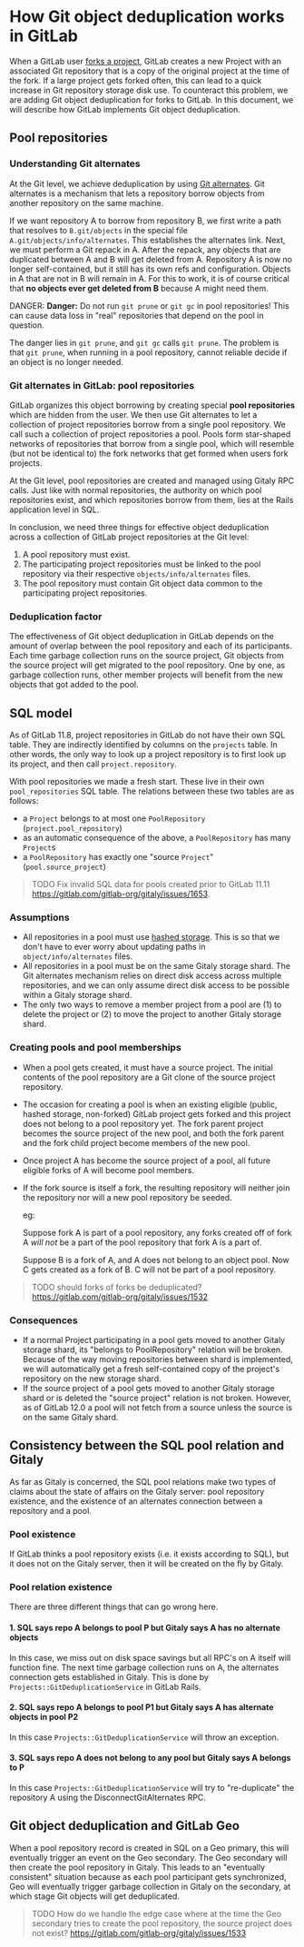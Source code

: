 # How Git object deduplication works in GitLab

When a GitLab user [forks a project](../user/project/forking_workflow.md),
GitLab creates a new Project with an associated Git repository that is a
copy of the original project at the time of the fork. If a large project
gets forked often, this can lead to a quick increase in Git repository
storage disk use. To counteract this problem, we are adding Git object
deduplication for forks to GitLab. In this document, we will describe how
GitLab implements Git object deduplication.

## Pool repositories

### Understanding Git alternates

At the Git level, we achieve deduplication by using [Git
alternates](https://git-scm.com/docs/gitrepository-layout#gitrepository-layout-objects).
Git alternates is a mechanism that lets a repository borrow objects from
another repository on the same machine.

If we want repository A to borrow from repository B, we first write a
path that resolves to `B.git/objects` in the special file
`A.git/objects/info/alternates`. This establishes the alternates link.
Next, we must perform a Git repack in A. After the repack, any objects
that are duplicated between A and B will get deleted from A. Repository
A is now no longer self-contained, but it still has its own refs and
configuration. Objects in A that are not in B will remain in A. For this
to work, it is of course critical that **no objects ever get deleted from
B** because A might need them.

DANGER: **Danger:**
Do not run `git prune` or `git gc` in pool repositories! This can
cause data loss in "real" repositories that depend on the pool in
question.

The danger lies in `git prune`, and `git gc` calls `git prune`. The
problem is that `git prune`, when running in a pool repository, cannot
reliable decide if an object is no longer needed.

### Git alternates in GitLab: pool repositories

GitLab organizes this object borrowing by creating special **pool
repositories** which are hidden from the user. We then use Git
alternates to let a collection of project repositories borrow from a
single pool repository. We call such a collection of project
repositories a pool. Pools form star-shaped networks of repositories
that borrow from a single pool, which will resemble (but not be
identical to) the fork networks that get formed when users fork
projects.

At the Git level, pool repositories are created and managed using Gitaly
RPC calls. Just like with normal repositories, the authority on which
pool repositories exist, and which repositories borrow from them, lies
at the Rails application level in SQL.

In conclusion, we need three things for effective object deduplication
across a collection of GitLab project repositories at the Git level:

1. A pool repository must exist.
1. The participating project repositories must be linked to the pool
   repository via their respective `objects/info/alternates` files.
1. The pool repository must contain Git object data common to the
   participating project repositories.

### Deduplication factor

The effectiveness of Git object deduplication in GitLab depends on the
amount of overlap between the pool repository and each of its
participants. Each time garbage collection runs on the source project,
Git objects from the source project will get migrated to the pool
repository. One by one, as garbage collection runs, other member
projects will benefit from the new objects that got added to the pool.

## SQL model

As of GitLab 11.8, project repositories in GitLab do not have their own
SQL table. They are indirectly identified by columns on the `projects`
table. In other words, the only way to look up a project repository is to
first look up its project, and then call `project.repository`.

With pool repositories we made a fresh start. These live in their own
`pool_repositories` SQL table. The relations between these two tables
are as follows:

- a `Project` belongs to at most one `PoolRepository`
  (`project.pool_repository`)
- as an automatic consequence of the above, a `PoolRepository` has
  many `Project`s
- a `PoolRepository` has exactly one "source `Project`"
  (`pool.source_project`)

> TODO Fix invalid SQL data for pools created prior to GitLab 11.11
> <https://gitlab.com/gitlab-org/gitaly/issues/1653>.

### Assumptions

- All repositories in a pool must use [hashed
  storage](../administration/repository_storage_types.md). This is so
  that we don't have to ever worry about updating paths in
  `object/info/alternates` files.
- All repositories in a pool must be on the same Gitaly storage shard.
  The Git alternates mechanism relies on direct disk access across
  multiple repositories, and we can only assume direct disk access to
  be possible within a Gitaly storage shard.
- The only two ways to remove a member project from a pool are (1) to
  delete the project or (2) to move the project to another Gitaly
  storage shard.

### Creating pools and pool memberships

- When a pool gets created, it must have a source project. The initial
  contents of the pool repository are a Git clone of the source
  project repository.
- The occasion for creating a pool is when an existing eligible
  (public, hashed storage, non-forked) GitLab project gets forked and
  this project does not belong to a pool repository yet. The fork
  parent project becomes the source project of the new pool, and both
  the fork parent and the fork child project become members of the new
  pool.
- Once project A has become the source project of a pool, all future
  eligible forks of A will become pool members.
- If the fork source is itself a fork, the resulting repository will
  neither join the repository nor will a new pool repository be
  seeded.

  eg:

  Suppose fork A is part of a pool repository, any forks created off
  of fork A *will not* be a part of the pool repository that fork A is
  a part of.

  Suppose B is a fork of A, and A does not belong to an object pool.
  Now C gets created as a fork of B. C will not be part of a pool
  repository.

> TODO should forks of forks be deduplicated?
> <https://gitlab.com/gitlab-org/gitaly/issues/1532>

### Consequences

- If a normal Project participating in a pool gets moved to another
  Gitaly storage shard, its "belongs to PoolRepository" relation will
  be broken. Because of the way moving repositories between shard is
  implemented, we will automatically get a fresh self-contained copy
  of the project's repository on the new storage shard.
- If the source project of a pool gets moved to another Gitaly storage
  shard or is deleted the "source project" relation is not broken.
  However, as of GitLab 12.0 a pool will not fetch from a source
  unless the source is on the same Gitaly shard.

## Consistency between the SQL pool relation and Gitaly

As far as Gitaly is concerned, the SQL pool relations make two types of
claims about the state of affairs on the Gitaly server: pool repository
existence, and the existence of an alternates connection between a
repository and a pool.

### Pool existence

If GitLab thinks a pool repository exists (i.e. it exists according to
SQL), but it does not on the Gitaly server, then it will be created on
the fly by Gitaly.

### Pool relation existence

There are three different things that can go wrong here.

#### 1. SQL says repo A belongs to pool P but Gitaly says A has no alternate objects

In this case, we miss out on disk space savings but all RPC's on A
itself will function fine. The next time garbage collection runs on A,
the alternates connection gets established in Gitaly. This is done by
`Projects::GitDeduplicationService` in GitLab Rails.

#### 2. SQL says repo A belongs to pool P1 but Gitaly says A has alternate objects in pool P2

In this case `Projects::GitDeduplicationService` will throw an exception.

#### 3. SQL says repo A does not belong to any pool but Gitaly says A belongs to P

In this case `Projects::GitDeduplicationService` will try to
"re-duplicate" the repository A using the DisconnectGitAlternates RPC.

## Git object deduplication and GitLab Geo

When a pool repository record is created in SQL on a Geo primary, this
will eventually trigger an event on the Geo secondary. The Geo secondary
will then create the pool repository in Gitaly. This leads to an
"eventually consistent" situation because as each pool participant gets
synchronized, Geo will eventually trigger garbage collection in Gitaly on
the secondary, at which stage Git objects will get deduplicated.

> TODO How do we handle the edge case where at the time the Geo
> secondary tries to create the pool repository, the source project does
> not exist? <https://gitlab.com/gitlab-org/gitaly/issues/1533>
